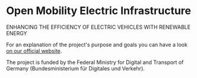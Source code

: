 # Open Mobility Electric Infrastructure

ENHANCING THE EFFICIENCY OF ELECTRIC VEHICLES WITH RENEWABLE ENERGY

For an explanation of the project's purpose and goals you can have a look [on our official website](https://omei.bayern/en/newspaper-report-sustainability-in-e-mobility/).

The project is funded by the Federal Ministry for Digital and Transport of Germany (Bundesministerium für Digitales und Verkehr).
